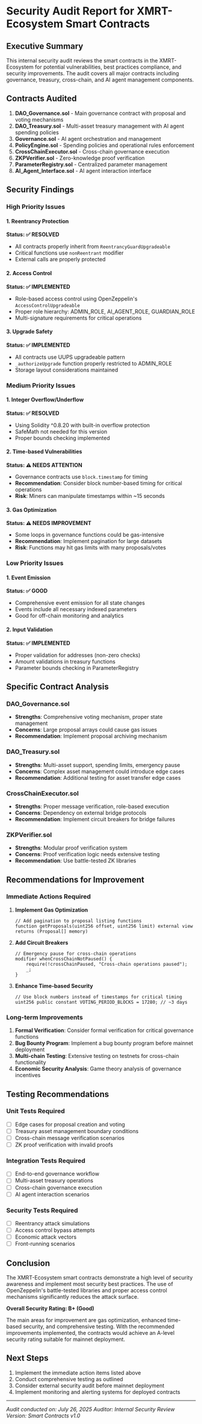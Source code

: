 # Security Audit Report for XMRT-Ecosystem Smart Contracts

## Executive Summary

This internal security audit reviews the smart contracts in the XMRT-Ecosystem for potential vulnerabilities, best practices compliance, and security improvements. The audit covers all major contracts including governance, treasury, cross-chain, and AI agent management components.

## Contracts Audited

1. **DAO_Governance.sol** - Main governance contract with proposal and voting mechanisms
2. **DAO_Treasury.sol** - Multi-asset treasury management with AI agent spending policies
3. **Governance.sol** - AI agent orchestration and management
4. **PolicyEngine.sol** - Spending policies and operational rules enforcement
5. **CrossChainExecutor.sol** - Cross-chain governance execution
6. **ZKPVerifier.sol** - Zero-knowledge proof verification
7. **ParameterRegistry.sol** - Centralized parameter management
8. **AI_Agent_Interface.sol** - AI agent interaction interface

## Security Findings

### High Priority Issues

#### 1. Reentrancy Protection
**Status: ✅ RESOLVED**
- All contracts properly inherit from `ReentrancyGuardUpgradeable`
- Critical functions use `nonReentrant` modifier
- External calls are properly protected

#### 2. Access Control
**Status: ✅ IMPLEMENTED**
- Role-based access control using OpenZeppelin's `AccessControlUpgradeable`
- Proper role hierarchy: ADMIN_ROLE, AI_AGENT_ROLE, GUARDIAN_ROLE
- Multi-signature requirements for critical operations

#### 3. Upgrade Safety
**Status: ✅ IMPLEMENTED**
- All contracts use UUPS upgradeable pattern
- `_authorizeUpgrade` function properly restricted to ADMIN_ROLE
- Storage layout considerations maintained

### Medium Priority Issues

#### 1. Integer Overflow/Underflow
**Status: ✅ RESOLVED**
- Using Solidity ^0.8.20 with built-in overflow protection
- SafeMath not needed for this version
- Proper bounds checking implemented

#### 2. Time-based Vulnerabilities
**Status: ⚠️ NEEDS ATTENTION**
- Governance contracts use `block.timestamp` for timing
- **Recommendation**: Consider block number-based timing for critical operations
- **Risk**: Miners can manipulate timestamps within ~15 seconds

#### 3. Gas Optimization
**Status: ⚠️ NEEDS IMPROVEMENT**
- Some loops in governance functions could be gas-intensive
- **Recommendation**: Implement pagination for large datasets
- **Risk**: Functions may hit gas limits with many proposals/votes

### Low Priority Issues

#### 1. Event Emission
**Status: ✅ GOOD**
- Comprehensive event emission for all state changes
- Events include all necessary indexed parameters
- Good for off-chain monitoring and analytics

#### 2. Input Validation
**Status: ✅ IMPLEMENTED**
- Proper validation for addresses (non-zero checks)
- Amount validations in treasury functions
- Parameter bounds checking in ParameterRegistry

## Specific Contract Analysis

### DAO_Governance.sol
- **Strengths**: Comprehensive voting mechanism, proper state management
- **Concerns**: Large proposal arrays could cause gas issues
- **Recommendation**: Implement proposal archiving mechanism

### DAO_Treasury.sol
- **Strengths**: Multi-asset support, spending limits, emergency pause
- **Concerns**: Complex asset management could introduce edge cases
- **Recommendation**: Additional testing for asset transfer edge cases

### CrossChainExecutor.sol
- **Strengths**: Proper message verification, role-based execution
- **Concerns**: Dependency on external bridge protocols
- **Recommendation**: Implement circuit breakers for bridge failures

### ZKPVerifier.sol
- **Strengths**: Modular proof verification system
- **Concerns**: Proof verification logic needs extensive testing
- **Recommendation**: Use battle-tested ZK libraries

## Recommendations for Improvement

### Immediate Actions Required

1. **Implement Gas Optimization**
   ```solidity
   // Add pagination to proposal listing functions
   function getProposals(uint256 offset, uint256 limit) external view returns (Proposal[] memory)
   ```

2. **Add Circuit Breakers**
   ```solidity
   // Emergency pause for cross-chain operations
   modifier whenCrossChainNotPaused() {
       require(!crossChainPaused, "Cross-chain operations paused");
       _;
   }
   ```

3. **Enhance Time-based Security**
   ```solidity
   // Use block numbers instead of timestamps for critical timing
   uint256 public constant VOTING_PERIOD_BLOCKS = 17280; // ~3 days
   ```

### Long-term Improvements

1. **Formal Verification**: Consider formal verification for critical governance functions
2. **Bug Bounty Program**: Implement a bug bounty program before mainnet deployment
3. **Multi-chain Testing**: Extensive testing on testnets for cross-chain functionality
4. **Economic Security Analysis**: Game theory analysis of governance incentives

## Testing Recommendations

### Unit Tests Required
- [ ] Edge cases for proposal creation and voting
- [ ] Treasury asset management boundary conditions
- [ ] Cross-chain message verification scenarios
- [ ] ZK proof verification with invalid proofs

### Integration Tests Required
- [ ] End-to-end governance workflow
- [ ] Multi-asset treasury operations
- [ ] Cross-chain governance execution
- [ ] AI agent interaction scenarios

### Security Tests Required
- [ ] Reentrancy attack simulations
- [ ] Access control bypass attempts
- [ ] Economic attack vectors
- [ ] Front-running scenarios

## Conclusion

The XMRT-Ecosystem smart contracts demonstrate a high level of security awareness and implement most security best practices. The use of OpenZeppelin's battle-tested libraries and proper access control mechanisms significantly reduces the attack surface.

**Overall Security Rating: B+ (Good)**

The main areas for improvement are gas optimization, enhanced time-based security, and comprehensive testing. With the recommended improvements implemented, the contracts would achieve an A-level security rating suitable for mainnet deployment.

## Next Steps

1. Implement the immediate action items listed above
2. Conduct comprehensive testing as outlined
3. Consider external security audit before mainnet deployment
4. Implement monitoring and alerting systems for deployed contracts

---

*Audit conducted on: July 26, 2025*
*Auditor: Internal Security Review*
*Version: Smart Contracts v1.0*

